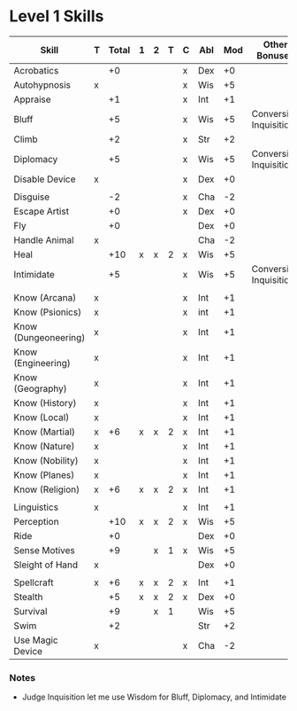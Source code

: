 # Level 1 Skills

Skill                | T | Total | 1 | 2 | T | C | Abl | Mod | Other Bonuses
---------------------|---|-------|---|---|---|---|-----|-----|--------------
Acrobatics           |   |  +0   |   |   |   | x | Dex | +0  |
Autohypnosis         | x |       |   |   |   | x | Wis | +5  |
Appraise             |   |  +1   |   |   |   | x | Int | +1  |
Bluff                |   |  +5   |   |   |   | x | Wis | +5  | Conversion Inquisition
Climb                |   |  +2   |   |   |   | x | Str | +2  |
Diplomacy            |   |  +5   |   |   |   | x | Wis | +5  | Conversion Inquisition
Disable Device       | x |       |   |   |   | x | Dex | +0  |
                     |   |       |   |   |   |   |     |     |
Disguise             |   |  -2   |   |   |   | x | Cha | -2  |
Escape Artist        |   |  +0   |   |   |   | x | Dex | +0  |
Fly                  |   |  +0   |   |   |   |   | Dex | +0  |
Handle Animal        | x |       |   |   |   |   | Cha | -2  |
Heal                 |   |  +10  | x | x | 2 | x | Wis | +5  |
Intimidate           |   |  +5   |   |   |   | x | Wis | +5  | Conversion Inquisition
                     |   |       |   |   |   |   |     |     |
Know (Arcana)        | x |       |   |   |   | x | Int | +1  |
Know (Psionics)      | x |       |   |   |   | x | int | +1  |
Know (Dungeoneering) | x |       |   |   |   | x | Int | +1  |
Know (Engineering)   | x |       |   |   |   | x | Int | +1  |
Know (Geography)     | x |       |   |   |   | x | Int | +1  |
Know (History)       | x |       |   |   |   | x | Int | +1  |
Know (Local)         | x |       |   |   |   | x | Int | +1  |
Know (Martial)       | x |  +6   | x | x | 2 | x | Int | +1  |
Know (Nature)        | x |       |   |   |   | x | Int | +1  |
Know (Nobility)      | x |       |   |   |   | x | Int | +1  |
Know (Planes)        | x |       |   |   |   | x | Int | +1  |
Know (Religion)      | x |  +6   | x | x | 2 | x | Int | +1  |
                     |   |       |   |   |   |   |     |     |
Linguistics          | x |       |   |   |   | x | Int | +1  |
Perception           |   |  +10  | x | x | 2 | x | Wis | +5  |
Ride                 |   |  +0   |   |   |   |   | Dex | +0  |
Sense Motives        |   |  +9   |   | x | 1 | x | Wis | +5  |
Sleight of Hand      | x |       |   |   |   |   | Dex | +0  |
                     |   |       |   |   |   |   |     |     |
Spellcraft           | x |  +6   | x | x | 2 | x | Int | +1  |
Stealth              |   |  +5   | x | x | 2 | x | Dex | +0  |
Survival             |   |  +9   |   | x | 1 |   | Wis | +5  |
Swim                 |   |  +2   |   |   |   |   | Str | +2  |
Use Magic Device     | x |       |   |   |   | x | Cha | -2  |

### Notes
* Judge Inquisition let me use Wisdom for Bluff, Diplomacy, and Intimidate
